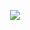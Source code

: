 <p align="center">
  <img src="https://github.com/Macc0de/Learning_of_C/assets/138070020/4f6dfc3d-eba3-4b86-bfe9-cb8cbfb50613">
</p>
